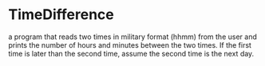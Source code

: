 # TimeDifference
a program that reads two times in military format (hhmm) from the user and prints the
number of hours and minutes between the two times. If the first time is later than the second
time, assume the second time is the next day.
